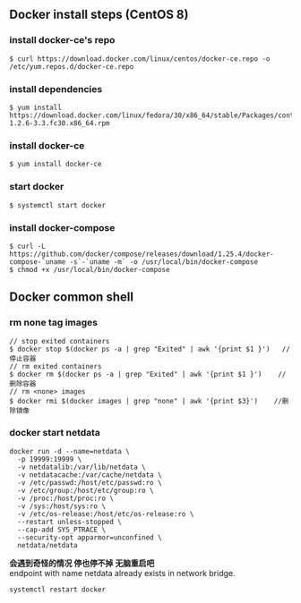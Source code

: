 <!-- toc -->
## Docker install steps (CentOS 8)

###  install docker-ce's repo
```
$ curl https://download.docker.com/linux/centos/docker-ce.repo -o /etc/yum.repos.d/docker-ce.repo
```

### install dependencies
```
$ yum install https://download.docker.com/linux/fedora/30/x86_64/stable/Packages/containerd.io-1.2.6-3.3.fc30.x86_64.rpm
```

### install docker-ce
```
$ yum install docker-ce
```

### start docker
```
$ systemctl start docker
```

### install docker-compose
```
$ curl -L https://github.com/docker/compose/releases/download/1.25.4/docker-compose-`uname -s`-`uname -m` -o /usr/local/bin/docker-compose
$ chmod +x /usr/local/bin/docker-compose
```


## Docker common shell
### rm none tag images
```
// stop exited containers
$ docker stop $(docker ps -a | grep "Exited" | awk '{print $1 }')   //停止容器
// rm exited containers
$ docker rm $(docker ps -a | grep "Exited" | awk '{print $1 }')    //删除容器
// rm <none> images
$ docker rmi $(docker images | grep "none" | awk '{print $3}')    //删除镜像   
```
### docker start netdata
```
docker run -d --name=netdata \
  -p 19999:19999 \
  -v netdatalib:/var/lib/netdata \
  -v netdatacache:/var/cache/netdata \
  -v /etc/passwd:/host/etc/passwd:ro \
  -v /etc/group:/host/etc/group:ro \
  -v /proc:/host/proc:ro \
  -v /sys:/host/sys:ro \
  -v /etc/os-release:/host/etc/os-release:ro \
  --restart unless-stopped \
  --cap-add SYS_PTRACE \
  --security-opt apparmor=unconfined \
  netdata/netdata
```  
**会遇到奇怪的情况 停也停不掉 无脑重启吧**  
endpoint with name netdata already exists in network bridge.
```
systemctl restart docker
```

